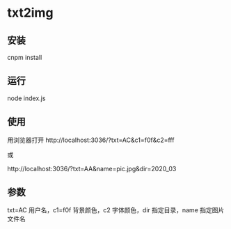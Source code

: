 # txt2img

## 安装
cnpm install

## 运行
node index.js

## 使用

用浏览器打开
http://localhost:3036/?txt=AC&c1=f0f&c2=fff

或

http://localhost:3036/?txt=AA&name=pic.jpg&dir=2020_03

## 参数
txt=AC 用户名，c1=f0f 背景颜色，c2 字体颜色，dir 指定目录，name 指定图片文件名
